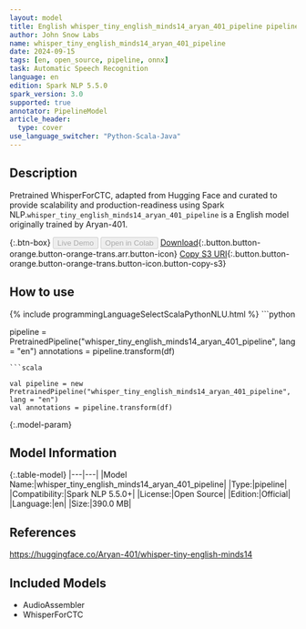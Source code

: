 ```yaml
---
layout: model
title: English whisper_tiny_english_minds14_aryan_401_pipeline pipeline WhisperForCTC from Aryan-401
author: John Snow Labs
name: whisper_tiny_english_minds14_aryan_401_pipeline
date: 2024-09-15
tags: [en, open_source, pipeline, onnx]
task: Automatic Speech Recognition
language: en
edition: Spark NLP 5.5.0
spark_version: 3.0
supported: true
annotator: PipelineModel
article_header:
  type: cover
use_language_switcher: "Python-Scala-Java"
---
```


## Description

Pretrained WhisperForCTC, adapted from Hugging Face and curated to provide scalability and production-readiness using Spark NLP.`whisper_tiny_english_minds14_aryan_401_pipeline` is a English model originally trained by Aryan-401.

{:.btn-box}
<button class="button button-orange" disabled>Live Demo</button>
<button class="button button-orange" disabled>Open in Colab</button>
[Download](https://s3.amazonaws.com/auxdata.johnsnowlabs.com/public/models/whisper_tiny_english_minds14_aryan_401_pipeline_en_5.5.0_3.0_1726425642648.zip){:.button.button-orange.button-orange-trans.arr.button-icon}
[Copy S3 URI](s3://auxdata.johnsnowlabs.com/public/models/whisper_tiny_english_minds14_aryan_401_pipeline_en_5.5.0_3.0_1726425642648.zip){:.button.button-orange.button-orange-trans.button-icon.button-copy-s3}

## How to use



<div class="tabs-box" markdown="1">
{% include programmingLanguageSelectScalaPythonNLU.html %}
```python

pipeline = PretrainedPipeline("whisper_tiny_english_minds14_aryan_401_pipeline", lang = "en")
annotations =  pipeline.transform(df)   

```
```scala

val pipeline = new PretrainedPipeline("whisper_tiny_english_minds14_aryan_401_pipeline", lang = "en")
val annotations = pipeline.transform(df)

```
</div>

{:.model-param}
## Model Information

{:.table-model}
|---|---|
|Model Name:|whisper_tiny_english_minds14_aryan_401_pipeline|
|Type:|pipeline|
|Compatibility:|Spark NLP 5.5.0+|
|License:|Open Source|
|Edition:|Official|
|Language:|en|
|Size:|390.0 MB|

## References

https://huggingface.co/Aryan-401/whisper-tiny-english-minds14

## Included Models

- AudioAssembler
- WhisperForCTC